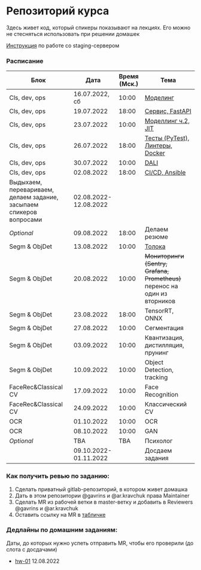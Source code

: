 # Репозиторий курса

Здесь живет код, который спикеры показывают на лекциях. Его можно не стесняться использовать при решении домашек

[Инструкция](staging-server.md) по работе со staging-сервером

### Расписание

| Блок | Дата | Время (Мск.) | Тема |
| ---- | ---- | ----  | ----|
| Cls, dev, ops | 16.07.2022, сб | 10:00 | [Моделинг](week-01-modelling) |
| Cls, dev, ops | 19.07.2022 | 18:00| [Сервис, FastAPI](week-01-fastapi) |
| Cls, dev, ops | 23.07.2022 | 10:00| [Моделлинг ч.2, JIT](week-02-modelling) |
| Cls, dev, ops | 26.07.2022 | 18:00| [Тесты (PyTest), Линтеры, Docker](week-02-dev)|
| Cls, dev, ops | 30.07.2022 | 10:00| [DALI](week-03-dali) |
| Cls, dev, ops| 02.08.2022 | 18:00| [CI/CD, Ansible](week-03-dev) |
|Выдыхаем, перевариваем, делаем задание, засыпаем спикеров вопросами|02.08.2022-12.08.2022| 
| *Optional*| 09.08.2022| 18:00 | Делаем резюме | 
| Segm & ObjDet | 13.08.2022| 10:00| [Толока](week-04-toloka) |
| Segm & ObjDet | 20.08.2022 | 10:00| ~~Мониторинги (Sentry, Grafana, Prometheus)~~ перенос на один из вторников |
| Segm & ObjDet | 23.08.2022 | 18:00| TensorRT, ONNX |
| Segm & ObjDet | 27.08.2022 | 10:00| Сегментация |
| Segm & ObjDet | 03.09.2022 | 10:00| Квантизация, дистилляция, прунинг |
| Segm & ObjDet | 10.09.2022 | 10:00| Object Detection, tracking |
| FaceRec&Classical CV | 17.09.2022 | 10:00| Face Recognition |
| FaceRec&Classical CV | 24.09.2022 | 10:00| Классический CV |
| OCR | 01.10.2022 | 10:00| OCR |
| OCR | 08.10.2022 | 10:00| GAN |
| *Optional*| TBA | TBA| Психолог|
| |09.10.2022-01.11.2022| |Досдаем задания|

### Как получить ревью по заданию:

1. Сделать приватный gitlab-репозиторий, в котором живет домашка
2. Дать в этом репозитории @gavrins и @ar.kravchuk права Maintainer
3. Сделать MR из рабочей ветки в master-ветку и добавить в Reviewers @gavrins и @ar.kravchuk
4. Оставить ссылку на MR в [табличке](https://docs.google.com/spreadsheets/d/1mQSsBWeq29IGiwqAXKfsON8lx-2yQVTdM5r7EnPV8eg/edit?usp=sharing)

### Дедлайны по домашним заданиям:
Даты, до которых нужно успеть отправить MR, чтобы его проверили (до слота с досдачами)

* [hw-01](hw-01) 12.08.2022
